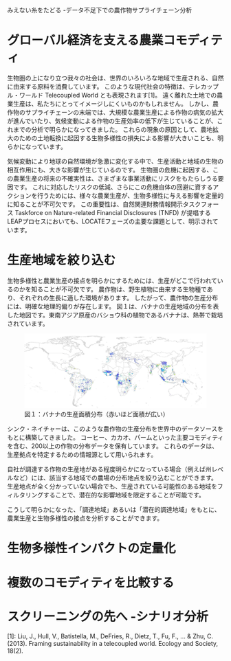 みえない糸をたどる -データ不足下での農作物サプライチェーン分析

# グローバル経済を支える農業コモディティ

生物圏の上になり立つ我々の社会は、世界のいろいろな地域で生産される、自然に由来する原料を消費しています。
このような現代社会の特徴は、テレカップル・ワールド Telecoupled World とも表現されます[1]。
遠く離れた土地での農業生産は、私たちにとってイメージしにくいものかもしれません。
しかし、農作物のサプライチェーンの末端では、大規模な農業生産による作物の病気の拡大が進んでいたり、気候変動による作物の生産効率の低下が生じていることが、これまでの分析で明らかになってきました。
これらの現象の原因として、農地拡大のための土地転換に起因する生物多様性の損失による影響が大きいことも、明らかになっています。


気候変動により地球の自然環境が急激に変化する中で、生産活動と地域の生物の相互作用にも、大きな影響が生じているのです。
生物圏の危機に起因する、この農業生産の将来の不確実性は、さまざまな事業活動にリスクをもたらしうる要因です。
これに対応したリスクの低減、さらにこの危機自体の回避に資するアクションを行うためには、様々な農業生産が、生物多様性に与える影響を定量的に知ることが不可欠です。
この重要性は、自然関連財務情報開示タスクフォース Taskforce on Nature-related Financial Disclosures (TNFD) が提唱するLEAPプロセスにおいても、LOCATEフェーズの主要な課題として、明示されています。



# 生産地域を絞り込む

生物多様性と農業生産の接点を明らかにするためには、生産がどこで行われているのかを知ることが不可欠です。
農作物は、野生植物に由来する生物種であり、それぞれの生長に適した環境があります。
したがって、農作物の生産分布には、明確な地理的偏りが存在します。
図１は、バナナの生産地域の分布を表した地図です。東南アジア原産のバショウ科の植物であるバナナは、熱帯で栽培されています。  

<figure>
<img src="images/03_banana.JPG" alt="banana" width="500">
<figcaption>図１：バナナの生産面積分布（赤いほど面積が広い）</figcaption>
</figure>  


シンク・ネイチャーは、このような農作物の生産分布を世界中のデータソースをもとに構築してきました。
コーヒー、カカオ、パームといった主要コモディティを含む、200以上の作物の分布データを保有しています。
これらのデータは、生産拠点を特定するための情報源として用いられます。  


自社が調達する作物の生産地がある程度明らかになっている場合（例えば州レベルなど）には、該当する地域での農場の分布地点を絞り込むことができます。
生産地点が全く分かっていない場合でも、生産されている可能性のある地域をフィルタリングすることで、潜在的な影響地域を限定することが可能です。  


こうして明らかになった、「調達地域」あるいは「潜在的調達地域」をもとに、農業生産と生物多様性の接点を分析することができます。





# 生物多様性インパクトの定量化



# 複数のコモディティを比較する




# スクリーニングの先へ -シナリオ分析



[1]: Liu, J., Hull, V., Batistella, M., DeFries, R., Dietz, T., Fu, F., ... & Zhu, C. (2013). Framing sustainability in a telecoupled world. Ecology and Society, 18(2).






